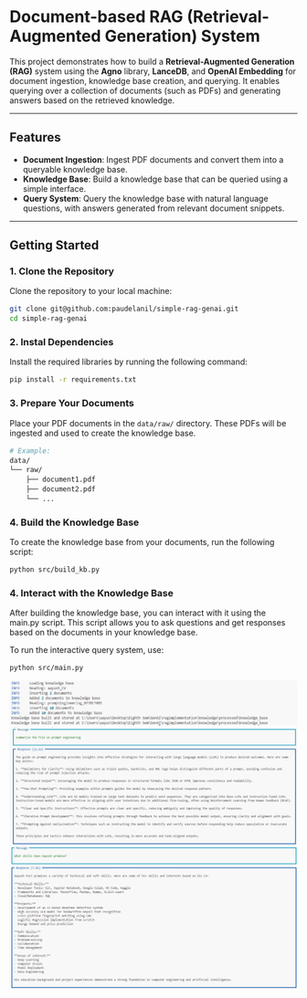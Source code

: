 # **Document-based RAG (Retrieval-Augmented Generation) System**

This project demonstrates how to build a **Retrieval-Augmented Generation (RAG)** system using the **Agno** library, **LanceDB**, and **OpenAI Embedding** for document ingestion, knowledge base creation, and querying. It enables querying over a collection of documents (such as PDFs) and generating answers based on the retrieved knowledge.

---

## **Features**

- **Document Ingestion**: Ingest PDF documents and convert them into a queryable knowledge base.
- **Knowledge Base**: Build a knowledge base that can be queried using a simple interface.
- **Query System**: Query the knowledge base with natural language questions, with answers generated from relevant document snippets.

---

## **Getting Started**

### **1. Clone the Repository**

Clone the repository to your local machine:

```bash
git clone git@github.com:paudelanil/simple-rag-genai.git
cd simple-rag-genai
```

### **2. Instal Dependencies**

Install the required libraries by running the following command:

```bash
pip install -r requirements.txt
```

### **3. Prepare Your Documents**

Place your PDF documents in the `data/raw/` directory. These PDFs will be ingested and used to create the knowledge base.

```bash
# Example:
data/
└── raw/
    ├── document1.pdf
    ├── document2.pdf
    └── ...
```

### **4. Build the Knowledge Base**

To create the knowledge base from your documents, run the following script:

```bash
python src/build_kb.py
```

### **4. Interact with the Knowledge Base**

After building the knowledge base, you can interact with it using the main.py script. This script allows you to ask questions and get responses based on the documents in your knowledge base.

To run the interactive query system, use:

```bash
python src/main.py
```

![alt text](snaps/knb.png)
![alt text](snaps/out1.png)
![alt text](snaps/out2.png)
